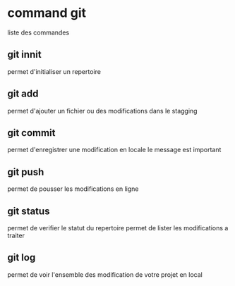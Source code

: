 # command git

liste des commandes

## git innit
permet d'initialiser un repertoire

## git add
permet d'ajouter un fichier ou des modifications dans le stagging

## git commit
permet d'enregistrer une modification en locale
le message est important

## git push
permet de pousser les modifications en ligne

## git status
permet de verifier le statut du repertoire
permet de lister les modifications a traiter

## git log
permet de voir l'ensemble des modification de votre projet en local

